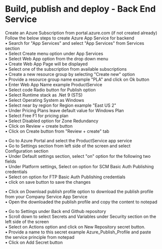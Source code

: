# Build, publish and deploy - Back End Service  
Create an Azure Subscription from portal.azure.com (if not created already)  
Follow the below steps to create Azure App Service for backend  
• Search for "App Services" and select "App Services" from Services section  
• Select Create menu option under App Services  
• Select Web App option from the drop down menu  
• Create Web App Page will be displayed  
• Select one of the subscription from available subscriptions  
• Create a new resource group by selecting "Create new" option  
• Provide a resource group name example "PLA" and click on Ok button  
• Enter Web App Name example ProductService  
• Select code Radio button for Publish option  
• Select Runtime stack as .Net 9 (STS)  
• Select Operating System as Windows  
• Select near by region for Region example "East US 2"  
• Under Pricing Plans leave default value for Windows Plan  
• Select Free F1 for pricing plan  
• Select Disabled option for Zone Redundancy  
• Click on Review + create button  
• Click on Create button from "Review + create" tab  

• Go to Azure Portal and select the ProductService app service  
• Go to Settings section from left side of the screen and select Configuration section  
• Under Default settings section, select "on" option for the following two fields  
• Under Platform settings, Select on option for SCM Basic Auth Publishing credentials  
• Select on option for FTP Basic Auth Publishing credentials  
• click on save button to save the changes  

• Click on Download publish profile option to download the publish profile from your Company Service App Service  
• Open the downloaded the publish profile and copy the content to notepad  

• Go to Settings under Back end Github repository  
• Scroll down to select Secrets and Variables under Security section on the left side of the screen  
• Select on Actions option and click on New Repository secret button.  
• Provide a name to this secret example Azure_Publish_Profile and paste the service principle from notepad  
• Click on Add Secret button  
